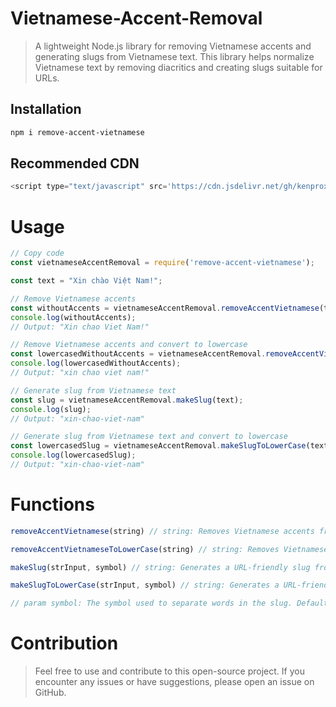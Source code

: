 # Vietnamese-Accent-Removal
> A lightweight Node.js library for removing Vietnamese accents and generating slugs from Vietnamese text. This library helps normalize Vietnamese text by removing diacritics and creating slugs suitable for URLs.

## Installation
```sh
npm i remove-accent-vietnamese
```

## Recommended CDN
```js
<script type="text/javascript" src='https://cdn.jsdelivr.net/gh/kenproxx/remove-accent-vietnamese@main/index.js'></script>
```

# Usage
```js
// Copy code
const vietnameseAccentRemoval = require('remove-accent-vietnamese');

const text = "Xin chào Việt Nam!";

// Remove Vietnamese accents
const withoutAccents = vietnameseAccentRemoval.removeAccentVietnamese(text);
console.log(withoutAccents);
// Output: "Xin chao Viet Nam!"

// Remove Vietnamese accents and convert to lowercase
const lowercasedWithoutAccents = vietnameseAccentRemoval.removeAccentVietnameseToLowerCase(text);
console.log(lowercasedWithoutAccents);
// Output: "xin chao viet nam!"

// Generate slug from Vietnamese text
const slug = vietnameseAccentRemoval.makeSlug(text);
console.log(slug);
// Output: "xin-chao-viet-nam"

// Generate slug from Vietnamese text and convert to lowercase
const lowercasedSlug = vietnameseAccentRemoval.makeSlugToLowerCase(text);
console.log(lowercasedSlug);
// Output: "xin-chao-viet-nam"

```
# Functions
```js
removeAccentVietnamese(string) // string: Removes Vietnamese accents from the input string.

removeAccentVietnameseToLowerCase(string) // string: Removes Vietnamese accents and converts the input string to lowercase.

makeSlug(strInput, symbol) // string: Generates a URL-friendly slug from Vietnamese text.

makeSlugToLowerCase(strInput, symbol) // string: Generates a URL-friendly slug from Vietnamese text and converts it to lowercase.

// param symbol: The symbol used to separate words in the slug. Default is "-".
```

# Contribution

>Feel free to use and contribute to this open-source project. If you encounter any issues or have suggestions, please open an issue on GitHub.